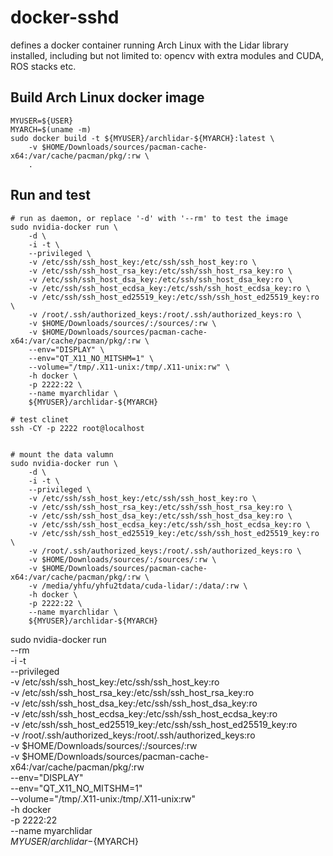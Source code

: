 
# docker-sshd
defines a docker container running Arch Linux with the Lidar library installed,
including but not limited to: opencv with extra modules and CUDA, ROS stacks etc.


## Build Arch Linux docker image

    MYUSER=${USER}
    MYARCH=$(uname -m)
    sudo docker build -t ${MYUSER}/archlidar-${MYARCH}:latest \
        -v $HOME/Downloads/sources/pacman-cache-x64:/var/cache/pacman/pkg/:rw \
        .

## Run and test

    # run as daemon, or replace '-d' with '--rm' to test the image
    sudo nvidia-docker run \
        -d \
        -i -t \
        --privileged \
        -v /etc/ssh/ssh_host_key:/etc/ssh/ssh_host_key:ro \
        -v /etc/ssh/ssh_host_rsa_key:/etc/ssh/ssh_host_rsa_key:ro \
        -v /etc/ssh/ssh_host_dsa_key:/etc/ssh/ssh_host_dsa_key:ro \
        -v /etc/ssh/ssh_host_ecdsa_key:/etc/ssh/ssh_host_ecdsa_key:ro \
        -v /etc/ssh/ssh_host_ed25519_key:/etc/ssh/ssh_host_ed25519_key:ro \
        -v /root/.ssh/authorized_keys:/root/.ssh/authorized_keys:ro \
        -v $HOME/Downloads/sources/:/sources/:rw \
        -v $HOME/Downloads/sources/pacman-cache-x64:/var/cache/pacman/pkg/:rw \
        --env="DISPLAY" \
        --env="QT_X11_NO_MITSHM=1" \
        --volume="/tmp/.X11-unix:/tmp/.X11-unix:rw" \
        -h docker \
        -p 2222:22 \
        --name myarchlidar \
        ${MYUSER}/archlidar-${MYARCH}

    # test clinet
    ssh -CY -p 2222 root@localhost


    # mount the data valumn
    sudo nvidia-docker run \
        -d \
        -i -t \
        --privileged \
        -v /etc/ssh/ssh_host_key:/etc/ssh/ssh_host_key:ro \
        -v /etc/ssh/ssh_host_rsa_key:/etc/ssh/ssh_host_rsa_key:ro \
        -v /etc/ssh/ssh_host_dsa_key:/etc/ssh/ssh_host_dsa_key:ro \
        -v /etc/ssh/ssh_host_ecdsa_key:/etc/ssh/ssh_host_ecdsa_key:ro \
        -v /etc/ssh/ssh_host_ed25519_key:/etc/ssh/ssh_host_ed25519_key:ro \
        -v /root/.ssh/authorized_keys:/root/.ssh/authorized_keys:ro \
        -v $HOME/Downloads/sources/:/sources/:rw \
        -v $HOME/Downloads/sources/pacman-cache-x64:/var/cache/pacman/pkg/:rw \
        -v /media/yhfu/yhfu2tdata/cuda-lidar/:/data/:rw \
        -h docker \
        -p 2222:22 \
        --name myarchlidar \
        ${MYUSER}/archlidar-${MYARCH}







sudo nvidia-docker run \
        --rm \
        -i -t \
        --privileged \
        -v /etc/ssh/ssh_host_key:/etc/ssh/ssh_host_key:ro \
        -v /etc/ssh/ssh_host_rsa_key:/etc/ssh/ssh_host_rsa_key:ro \
        -v /etc/ssh/ssh_host_dsa_key:/etc/ssh/ssh_host_dsa_key:ro \
        -v /etc/ssh/ssh_host_ecdsa_key:/etc/ssh/ssh_host_ecdsa_key:ro \
        -v /etc/ssh/ssh_host_ed25519_key:/etc/ssh/ssh_host_ed25519_key:ro \
        -v /root/.ssh/authorized_keys:/root/.ssh/authorized_keys:ro \
        -v $HOME/Downloads/sources/:/sources/:rw \
        -v $HOME/Downloads/sources/pacman-cache-x64:/var/cache/pacman/pkg/:rw \
        --env="DISPLAY" \
        --env="QT_X11_NO_MITSHM=1" \
        --volume="/tmp/.X11-unix:/tmp/.X11-unix:rw" \
        -h docker \
        -p 2222:22 \
        --name myarchlidar \
        ${MYUSER}/archlidar-${MYARCH}
